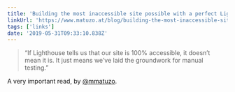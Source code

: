 ```yaml
---
title: 'Building the most inaccessible site possible with a perfect Lighthouse score'
linkUrl: 'https://www.matuzo.at/blog/building-the-most-inaccessible-site-possible-with-a-perfect-lighthouse-score/'
tags: ['links'] 
date: '2019-05-31T09:33:10.838Z'
---
```

> “If Lighthouse tells us that our site is 100% accessible, it doesn’t mean it is. It just means we’ve laid the groundwork for manual testing.”

A very important read, by [@mmatuzo](//twitter.com/mmatuzo). 